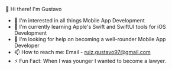 👋 Hi there! I'm Gustavo
- 👀 I'm interested in all things Mobile App Development
- 🍊 I'm currently learning Apple's Swift and SwiftUI tools for iOS Development
- 💞 I'm looking for help on becoming a well-rounder Mobile App Developer
- 📫 How to reach me: Email - ruiz.gustavo97@gmail.com
- ⚡ Fun Fact: When I was younger I wanted to become a lawyer.
